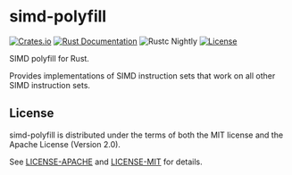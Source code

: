 simd-polyfill
=============
[![Crates.io](https://img.shields.io/crates/v/simd-polyfill)](https://crates.io/crates/simd-polyfill)
[![Rust Documentation](https://img.shields.io/badge/api-rustdoc-blue.svg)](https://docs.rs/simd-polyfill)
![Rustc Nightly](https://img.shields.io/badge/rustc-nightly-lightgray.svg)
[![License](https://img.shields.io/crates/l/simd-polyfill)](https://crates.io/crates/simd-polyfill)

SIMD polyfill for Rust.

Provides implementations of SIMD instruction sets that work on all other SIMD instruction sets.

## License
simd-polyfill is distributed under the terms of both the MIT license and the Apache License (Version 2.0).

See [LICENSE-APACHE](LICENSE-APACHE) and [LICENSE-MIT](LICENSE-MIT) for details.
